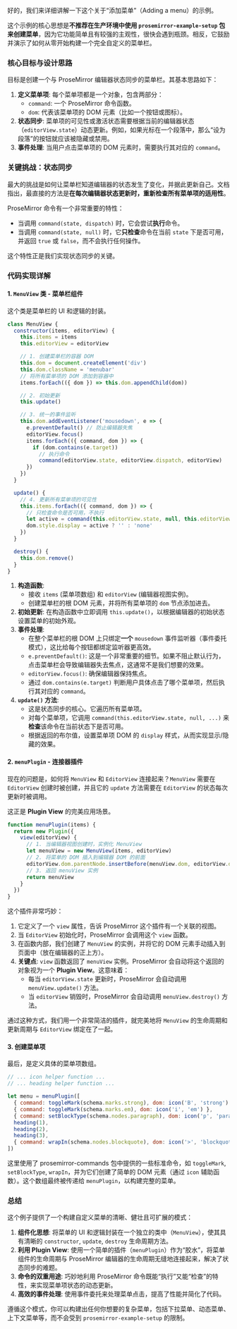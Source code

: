 好的，我们来详细讲解一下这个关于“添加菜单”（Adding a menu）的示例。

这个示例的核心思想是**不推荐在生产环境中使用 `prosemirror-example-setup` 包来创建菜单**，因为它功能简单且有较强的主观性，很快会遇到瓶颈。相反，它鼓励并演示了如何从零开始构建一个完全自定义的菜单栏。

### 核心目标与设计思路

目标是创建一个与 ProseMirror 编辑器状态同步的菜单栏。其基本思路如下：

1.  **定义菜单项**: 每个菜单项都是一个对象，包含两部分：
    - `command`: 一个 ProseMirror 命令函数。
    - `dom`: 代表该菜单项的 DOM 元素（比如一个按钮或图标）。
2.  **状态同步**: 菜单项的可见性或激活状态需要根据当前的编辑器状态（`editorView.state`）动态更新。例如，如果光标在一个段落中，那么“设为段落”的按钮就应该被隐藏或禁用。
3.  **事件处理**: 当用户点击菜单项的 DOM 元素时，需要执行其对应的 `command`。

### 关键挑战：状态同步

最大的挑战是如何让菜单栏知道编辑器的状态发生了变化，并据此更新自己。文档指出，最直接的方法是**在每次编辑器状态更新时，重新检查所有菜单项的适用性**。

ProseMirror 命令有一个非常重要的特性：

- 当调用 `command(state, dispatch)` 时，它会尝试**执行**命令。
- 当调用 `command(state, null)` 时，它**只检查**命令在当前 `state` 下是否可用，并返回 `true` 或 `false`，而不会执行任何操作。

这个特性正是我们实现状态同步的关键。

### 代码实现详解

#### 1. `MenuView` 类 - 菜单栏组件

这个类是菜单栏的 UI 和逻辑的封装。

```javascript
class MenuView {
  constructor(items, editorView) {
    this.items = items
    this.editorView = editorView

    // 1. 创建菜单栏的容器 DOM
    this.dom = document.createElement('div')
    this.dom.className = 'menubar'
    // 将所有菜单项的 DOM 添加到容器中
    items.forEach(({ dom }) => this.dom.appendChild(dom))

    // 2. 初始更新
    this.update()

    // 3. 统一的事件监听
    this.dom.addEventListener('mousedown', e => {
      e.preventDefault() // 防止编辑器失焦
      editorView.focus()
      items.forEach(({ command, dom }) => {
        if (dom.contains(e.target))
          // 执行命令
          command(editorView.state, editorView.dispatch, editorView)
      })
    })
  }

  update() {
    // 4. 更新所有菜单项的可见性
    this.items.forEach(({ command, dom }) => {
      // 只检查命令是否可用，不执行
      let active = command(this.editorView.state, null, this.editorView)
      dom.style.display = active ? '' : 'none'
    })
  }

  destroy() {
    this.dom.remove()
  }
}
```

1.  **构造函数**:
    - 接收 `items` (菜单项数组) 和 `editorView` (编辑器视图实例)。
    - 创建菜单栏的根 DOM 元素，并将所有菜单项的 `dom` 节点添加进去。
2.  **初始更新**: 在构造函数中立即调用 `this.update()`，以根据编辑器的初始状态设置菜单的初始外观。
3.  **事件处理**:
    - 在整个菜单栏的根 DOM 上只绑定**一个** `mousedown` 事件监听器（事件委托模式），这比给每个按钮都绑定监听器更高效。
    - `e.preventDefault()`: 这是一个非常重要的细节。如果不阻止默认行为，点击菜单栏会导致编辑器失去焦点，这通常不是我们想要的效果。
    - `editorView.focus()`: 确保编辑器保持焦点。
    - 通过 `dom.contains(e.target)` 判断用户具体点击了哪个菜单项，然后执行其对应的 `command`。
4.  **`update()` 方法**:
    - 这是状态同步的核心。它遍历所有菜单项。
    - 对每个菜单项，它调用 `command(this.editorView.state, null, ...)` 来**检查**该命令在当前状态下是否可用。
    - 根据返回的布尔值，设置菜单项 DOM 的 `display` 样式，从而实现显示/隐藏的效果。

#### 2. `menuPlugin` - 连接器插件

现在的问题是，如何将 `MenuView` 和 `EditorView` 连接起来？`MenuView` 需要在 `EditorView` 创建时被创建，并且它的 `update` 方法需要在 `EditorView` 的状态每次更新时被调用。

这正是 **Plugin View** 的完美应用场景。

```javascript
function menuPlugin(items) {
  return new Plugin({
    view(editorView) {
      // 1. 当编辑器视图创建时，实例化 MenuView
      let menuView = new MenuView(items, editorView)
      // 2. 将菜单的 DOM 插入到编辑器 DOM 的前面
      editorView.dom.parentNode.insertBefore(menuView.dom, editorView.dom)
      // 3. 返回 menuView 实例
      return menuView
    }
  })
}
```

这个插件非常巧妙：

1.  它定义了一个 `view` 属性，告诉 ProseMirror 这个插件有一个关联的视图。
2.  当 `EditorView` 初始化时，ProseMirror 会调用这个 `view` 函数。
3.  在函数内部，我们创建了 `MenuView` 的实例，并将它的 DOM 元素手动插入到页面中（放在编辑器的正上方）。
4.  **关键点**: `view` 函数返回了 `menuView` 实例。ProseMirror 会自动将这个返回的对象视为一个 **Plugin View**。这意味着：
    - 每当 `editorView.state` 更新时，ProseMirror 会自动调用 `menuView.update()` 方法。
    - 当 `editorView` 销毁时，ProseMirror 会自动调用 `menuView.destroy()` 方法。

通过这种方式，我们用一个非常简洁的插件，就完美地将 `MenuView` 的生命周期和更新周期与 `EditorView` 绑定在了一起。

#### 3. 创建菜单项

最后，是定义具体的菜单项数组。

```javascript
// ... icon helper function ...
// ... heading helper function ...

let menu = menuPlugin([
  { command: toggleMark(schema.marks.strong), dom: icon('B', 'strong') },
  { command: toggleMark(schema.marks.em), dom: icon('i', 'em') },
  { command: setBlockType(schema.nodes.paragraph), dom: icon('p', 'paragraph') },
  heading(1),
  heading(2),
  heading(3),
  { command: wrapIn(schema.nodes.blockquote), dom: icon('>', 'blockquote') }
])
```

这里使用了 prosemirror-commands 包中提供的一些标准命令，如 `toggleMark`, `setBlockType`, `wrapIn`，并为它们创建了简单的 DOM 元素（通过 `icon` 辅助函数）。这个数组最终被传递给 `menuPlugin`，以构建完整的菜单。

### 总结

这个例子提供了一个构建自定义菜单的清晰、健壮且可扩展的模式：

1.  **组件化思想**: 将菜单的 UI 和逻辑封装在一个独立的类中（`MenuView`），使其具有清晰的 `constructor`, `update`, `destroy` 生命周期方法。
2.  **利用 Plugin View**: 使用一个简单的插件（`menuPlugin`）作为“胶水”，将菜单组件的生命周期与 ProseMirror 编辑器的生命周期无缝地连接起来，解决了状态同步的难题。
3.  **命令的双重用途**: 巧妙地利用 ProseMirror 命令既能“执行”又能“检查”的特性，来实现菜单项状态的动态更新。
4.  **高效的事件处理**: 使用事件委托来处理菜单点击，提高了性能并简化了代码。

遵循这个模式，你可以构建出任何你想要的复杂菜单，包括下拉菜单、动态菜单、上下文菜单等，而不会受到 `prosemirror-example-setup` 的限制。
